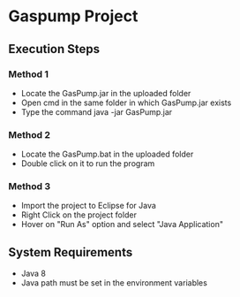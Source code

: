 # Gaspump Project

## Execution Steps

### Method 1

- Locate the GasPump.jar in the uploaded folder
- Open cmd in the same folder in which GasPump.jar exists
- Type the command java -jar GasPump.jar

### Method 2

- Locate the GasPump.bat in the uploaded folder
- Double click on it to run the program

### Method 3

- Import the project to Eclipse for Java
- Right Click on the project folder
- Hover on "Run As" option and select "Java Application"

## System Requirements

- Java 8
- Java path must be set in the environment variables
